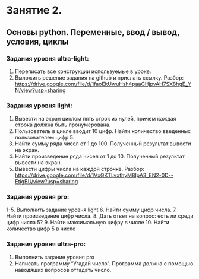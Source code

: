 # Занятие 2. 
## Основы python. Переменные, ввод / вывод, условия, циклы

### Задания уровня ultra-light:
1.	Переписать все конструкции используемые в уроке. 
2.	Выложить решение задания на github и прислать ссылку.
Разбор: https://drive.google.com/file/d/1faoEkUwuHsh4paaCHjpvAH7SX8hgE_YN/view?usp=sharing

### Задания уровня light:
1.	Вывести на экран циклом пять строк из нулей, причем каждая строка должна быть пронумерована.
2.	Пользователь в цикле вводит 10 цифр. Найти количество введенных пользователем цифр 5.
3.	Найти сумму ряда чисел от 1 до 100. Полученный результат вывести на экран.
4.	Найти произведение ряда чисел от 1 до 10. Полученный результат вывести на экран.
5.	Вывести цифры числа на каждой строчке.
Разбор: https://drive.google.com/file/d/1VxGKTLvxthyM8IpA3_EN2-0D--EtigBU/view?usp=sharing
 
### Задания уровня pro:
1-5. Выполнить задание уровня light
6. Найти сумму цифр числа.
7. Найти произведение цифр числа.
8. Дать ответ на вопрос: есть ли среди цифр числа 5?
9. Найти максимальную цифру в числе
10. Найти количество цифр 5 в числе

### Задания уровня ultra-pro:
1.	Выполнить задание уровня pro
2.	Написать программу “Угадай число”. Программа должна с помощью наводящих вопросов отгадать число. 
